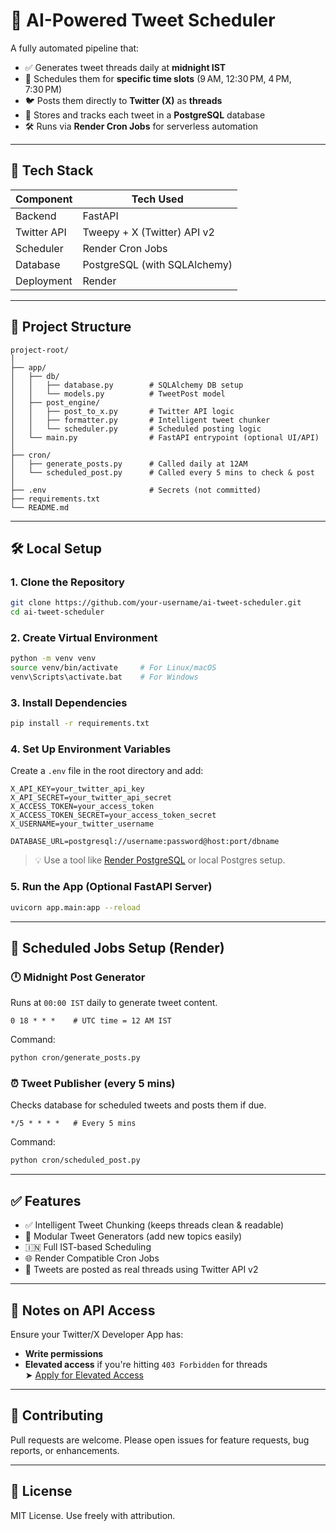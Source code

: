 # 🚀 AI-Powered Tweet Scheduler

A fully automated pipeline that:
- ✅ Generates tweet threads daily at **midnight IST**
- 📅 Schedules them for **specific time slots** (9 AM, 12:30 PM, 4 PM, 7:30 PM)
- 🐦 Posts them directly to **Twitter (X)** as **threads**
- 💾 Stores and tracks each tweet in a **PostgreSQL** database
- 🛠️ Runs via **Render Cron Jobs** for serverless automation

---

## 🧩 Tech Stack

| Component        | Tech Used                     |
|------------------|-------------------------------|
| Backend          | FastAPI                       |
| Twitter API      | Tweepy + X (Twitter) API v2   |
| Scheduler        | Render Cron Jobs              |
| Database         | PostgreSQL (with SQLAlchemy)  |
| Deployment       | Render                        |

---

## 📁 Project Structure

```
project-root/
│
├── app/
│   ├── db/
│   │   ├── database.py        # SQLAlchemy DB setup
│   │   └── models.py          # TweetPost model
│   ├── post_engine/
│   │   ├── post_to_x.py       # Twitter API logic
│   │   ├── formatter.py       # Intelligent tweet chunker
│   │   └── scheduler.py       # Scheduled posting logic
│   └── main.py                # FastAPI entrypoint (optional UI/API)
│
├── cron/
│   ├── generate_posts.py      # Called daily at 12AM
│   └── scheduled_post.py      # Called every 5 mins to check & post
│
├── .env                       # Secrets (not committed)
├── requirements.txt
└── README.md
```

---

## 🛠️ Local Setup

### 1. Clone the Repository

```bash
git clone https://github.com/your-username/ai-tweet-scheduler.git
cd ai-tweet-scheduler
```

### 2. Create Virtual Environment

```bash
python -m venv venv
source venv/bin/activate     # For Linux/macOS
venv\Scripts\activate.bat    # For Windows
```

### 3. Install Dependencies

```bash
pip install -r requirements.txt
```

### 4. Set Up Environment Variables

Create a `.env` file in the root directory and add:

```env
X_API_KEY=your_twitter_api_key
X_API_SECRET=your_twitter_api_secret
X_ACCESS_TOKEN=your_access_token
X_ACCESS_TOKEN_SECRET=your_access_token_secret
X_USERNAME=your_twitter_username

DATABASE_URL=postgresql://username:password@host:port/dbname
```

> 💡 Use a tool like [Render PostgreSQL](https://render.com/docs/databases) or local Postgres setup.

### 5. Run the App (Optional FastAPI Server)

```bash
uvicorn app.main:app --reload
```

---

## 🧠 Scheduled Jobs Setup (Render)

### 🕛 Midnight Post Generator

Runs at `00:00 IST` daily to generate tweet content.

```cron
0 18 * * *    # UTC time = 12 AM IST
```

Command:

```bash
python cron/generate_posts.py
```

### ⏰ Tweet Publisher (every 5 mins)

Checks database for scheduled tweets and posts them if due.

```cron
*/5 * * * *   # Every 5 mins
```

Command:

```bash
python cron/scheduled_post.py
```

---

## ✅ Features

- ✅ Intelligent Tweet Chunking (keeps threads clean & readable)
- 🧠 Modular Tweet Generators (add new topics easily)
- 🇮🇳 Full IST-based Scheduling
- 🌐 Render Compatible Cron Jobs
- 📡 Tweets are posted as real threads using Twitter API v2

---

## 🔐 Notes on API Access

Ensure your Twitter/X Developer App has:
- **Write permissions**
- **Elevated access** if you're hitting `403 Forbidden` for threads  
  ➤ [Apply for Elevated Access](https://developer.x.com/en/portal/products/elevated)

---

## 🤝 Contributing

Pull requests are welcome. Please open issues for feature requests, bug reports, or enhancements.

---

## 📄 License

MIT License. Use freely with attribution.